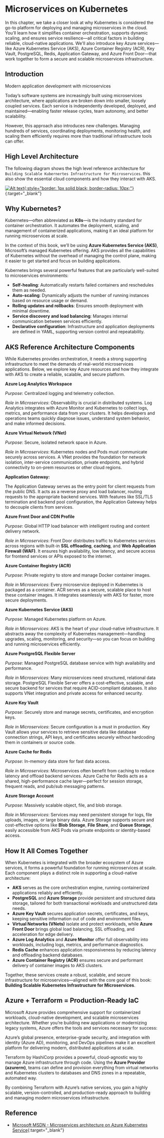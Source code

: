 # Microservices on Kubernetes

In this chapter, we take a closer look at why Kubernetes is considered the go-to platform for deploying and managing microservices in the cloud. You’ll learn how it simplifies container orchestration, supports dynamic scaling, and ensures service resilience—all critical factors in building reliable, cloud-native applications. We'll also introduce key Azure services—like Azure Kubernetes Service (AKS), Azure Container Registry (ACR), Key Vault, PostgreSQL, Redis, Application Gateway, and Azure Front Door—that work together to form a secure and scalable microservices infrastructure.

## Introduction

Modern application development with microservices

Today’s software systems are increasingly built using microservices architecture, where applications are broken down into smaller, loosely coupled services. Each service is independently developed, deployed, and maintained—enabling faster release cycles, team autonomy, and better scalability.

However, this approach also introduces new challenges. Managing hundreds of services, coordinating deployments, monitoring health, and scaling them efficiently requires more than traditional infrastructure tools can offer.


## High Level Architecture

The following diagram shows the high level reference architecture for `Building Scalable Kubernertes Infrastructure for Microservices`. this also show the essential cloud components and how they interact with AKS.

[![Alt text](images/image-36.jpg){:style="border: 1px solid black; border-radius: 10px;"}](images/image-36.jpg){:target="_blank"}


## Why Kubernetes?

Kubernetes—often abbreviated as **K8s**—is the industry standard for container orchestration. It automates the deployment, scaling, and management of containerized applications, making it an ideal platform for running microservices at scale.

In the context of this book, we’ll be using **Azure Kubernetes Service (AKS)**, Microsoft’s managed Kubernetes offering. AKS provides all the capabilities of Kubernetes without the overhead of managing the control plane, making it easier to get started and focus on building applications.

Kubernetes brings several powerful features that are particularly well-suited to microservices environments:

* **Self-healing**: Automatically restarts failed containers and reschedules them as needed.
* **Auto-scaling**: Dynamically adjusts the number of running instances based on resource usage or demand.
* **Rolling updates and rollbacks**: Ensures smooth deployment with minimal downtime.
* **Service discovery and load balancing**: Manages internal communication between services efficiently.
* **Declarative configuration**: Infrastructure and application deployments are defined in YAML, supporting version control and repeatability.


## AKS Reference Architecture Components

While Kubernetes provides orchestration, it needs a strong supporting infrastructure to meet the demands of real-world microservices applications. Below, we explore key Azure resources and how they integrate with AKS to create a reliable, scalable, and secure platform.

**Azure Log Analytics Workspace**

*Purpose*: Centralized logging and telemetry collection.

*Role in Microservices*: Observability is crucial in distributed systems. Log Analytics integrates with Azure Monitor and Kubernetes to collect logs, metrics, and performance data from your clusters. It helps developers and operations teams quickly diagnose issues, understand system behavior, and make informed decisions.

**Azure Virtual Network (VNet)**

*Purpose*: Secure, isolated network space in Azure.

*Role in Microservices*: Kubernetes nodes and Pods must communicate securely across services. A VNet provides the foundation for network isolation, inter-service communication, private endpoints, and hybrid connectivity to on-prem resources or other cloud regions.

**Application Gateway:**

The Application Gateway serves as the entry point for client requests from the public DNS. It acts as a reverse proxy and load balancer, routing requests to the appropriate backend services. With features like SSL/TLS termination and backend pool configuration, the Application Gateway helps to decouple clients from services.

**Azure Front Door and CDN Profile**

*Purpose*: Global HTTP load balancer with intelligent routing and content delivery network.

*Role in Microservices*: Front Door distributes traffic to Kubernetes services across regions with built-in **SSL offloading**, **caching**, and **Web Application Firewall (WAF)**. It ensures high availability, low latency, and secure access for frontend services or APIs exposed to the internet.

**Azure Container Registry (ACR)**

*Purpose*: Private registry to store and manage Docker container images.

*Role in Microservices*: Every microservice deployed in Kubernetes is packaged as a container. ACR serves as a secure, scalable place to host these container images. It integrates seamlessly with AKS for faster, more secure deployments.

**Azure Kubernetes Service (AKS)**

*Purpose*: Managed Kubernetes platform on Azure.

*Role in Microservices*: AKS is the heart of your cloud-native infrastructure. It abstracts away the complexity of Kubernetes management—handling upgrades, scaling, monitoring, and security—so you can focus on building and running microservices efficiently.

**Azure PostgreSQL Flexible Server**

*Purpose*: Managed PostgreSQL database service with high availability and performance.

*Role in Microservices*: Many microservices need structured, relational data storage. PostgreSQL Flexible Server offers a cost-effective, scalable, and secure backend for services that require ACID-compliant databases. It also supports VNet integration and private access for enhanced security.

**Azure Key Vault**

*Purpose*: Securely store and manage secrets, certificates, and encryption keys.

*Role in Microservices*: Secure configuration is a must in production. Key Vault allows your services to retrieve sensitive data like database connection strings, API keys, and certificates securely without hardcoding them in containers or source code.

**Azure Cache for Redis**

*Purpose*: In-memory data store for fast data access.

*Role in Microservices*: Microservices often benefit from caching to reduce latency and offload backend services. Azure Cache for Redis acts as a shared, high-performance cache layer—perfect for session storage, frequent reads, and pub/sub messaging patterns.

**Azure Storage Account**

*Purpose*: Massively scalable object, file, and blob storage.

*Role in Microservices*: Services may need persistent storage for logs, file uploads, images, or large binary data. Azure Storage supports secure and cost-effective options like **Blob Storage**, **File Share**, and **Queue Storage**, easily accessible from AKS Pods via private endpoints or identity-based access.


## How It All Comes Together

When Kubernetes is integrated with the broader ecosystem of Azure services, it forms a powerful foundation for running microservices at scale. Each component plays a distinct role in supporting a cloud-native architecture:

* **AKS** serves as the core orchestration engine, running containerized applications reliably and efficiently.
* **PostgreSQL** and **Azure Storage** provide persistent and structured data storage, tailored for both transactional workloads and unstructured data needs.
* **Azure Key Vault** secures application secrets, certificates, and keys, keeping sensitive information out of code and environment files.
* **Virtual Networks (VNets)** isolate and protect workloads, while **Azure Front Door** brings global load balancing, SSL offloading, and acceleration for edge delivery.
* **Azure Log Analytics** and **Azure Monitor** offer full observability into workloads, including logs, metrics, and performance diagnostics.
* **Redis Cache** enhances application responsiveness by reducing latency and offloading backend databases.
* **Azure Container Registry (ACR)** ensures secure and performant delivery of container images to AKS clusters.

Together, these services create a robust, scalable, and secure infrastructure for microservices—aligned with the core goal of this book: **Building Scalable Kubernetes Infrastructure for Microservices**.

## Azure + Terraform = Production-Ready IaC

Microsoft Azure provides comprehensive support for containerized workloads, cloud-native development, and scalable microservices architecture. Whether you’re building new applications or modernizing legacy systems, Azure offers the tools and services necessary for success:

Azure’s global presence, enterprise-grade security, and integration with identity (Azure AD), monitoring, and DevOps pipelines make it an excellent platform for delivering modern, distributed applications at scale.

Terraform by HashiCorp provides a powerful, cloud-agnostic way to manage Azure infrastructure through code. Using the **Azure Provider (azurerm)**, teams can define and provision everything from virtual networks and Kubernetes clusters to databases and DNS zones in a repeatable, automated way.

By combining Terraform with Azure’s native services, you gain a highly scalable, version-controlled, and production-ready approach to building and managing modern microservices infrastructure.


## Reference
- [Microsoft MSDN - Microservices architecture on Azure Kubernetes Service](https://learn.microsoft.com/en-us/azure/architecture/reference-architectures/containers/aks-microservices/aks-microservices){:target="_blank"}